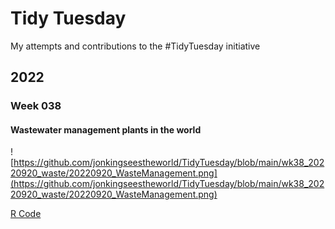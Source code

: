 # Tidy Tuesday
My attempts and contributions to the #TidyTuesday initiative

## 2022
### Week 038
#### Wastewater management plants in the world

![https://github.com/jonkingseestheworld/TidyTuesday/blob/main/wk38_20220920_waste/20220920_WasteManagement.png](https://github.com/jonkingseestheworld/TidyTuesday/blob/main/wk38_20220920_waste/20220920_WasteManagement.png)

[R Code](https://github.com/jonkingseestheworld/TidyTuesday/blob/main/wk38_20220920_waste/20220920_WasteManagement.qmd)
